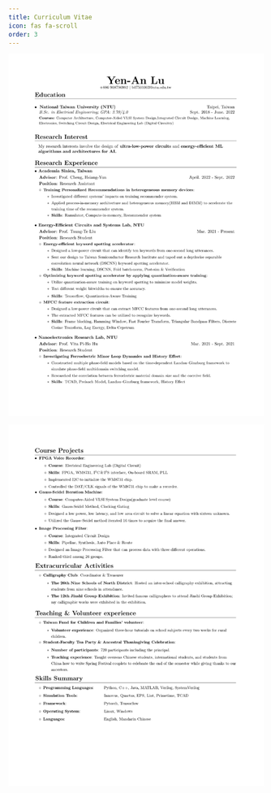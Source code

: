 ```yaml
---
title: Curriculum Vitae
icon: fas fa-scroll
order: 3
---
```

<!-- resu_page-0001.jpg -->
![About me picture](pic/resu_page-0001.jpg)
<!-- ![About me picture](pic/Resume_2022_09_20_page-0001.jpg) -->
![About me picture](pic/Resume_2022_09_20_page-0002.jpg)
<!-- <meta HTTP-EQUIV="REFRESH" content="0; url=/pic/Resume_2022_09_20.pdf"> -->